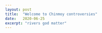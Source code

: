 ```yaml
---
layout: post
title:  "Welcome to Chinmoy controversies"
date:   2020-06-25
excerpt: "rivers god matter"
---
```

